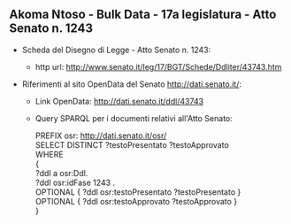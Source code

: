 ## Akoma Ntoso - Bulk Data - 17a legislatura - Atto Senato n. 1243 ##

* Scheda del Disegno di Legge - Atto Senato n. 1243:
	* http url: http://www.senato.it/leg/17/BGT/Schede/Ddliter/43743.htm

* Riferimenti al sito OpenData del Senato http://dati.senato.it/:
	* Link OpenData: http://dati.senato.it/ddl/43743
	* Query SPARQL per i documenti relativi all'Atto Senato:

        PREFIX osr: <http://dati.senato.it/osr/>  
		SELECT DISTINCT ?testoPresentato ?testoApprovato  
		WHERE  
		{  
		    ?ddl a osr:Ddl.  
		    ?ddl osr:idFase 1243 .  
		    OPTIONAL { ?ddl osr:testoPresentato ?testoPresentato }  
		    OPTIONAL { ?ddl osr:testoApprovato ?testoApprovato }  
		}
		